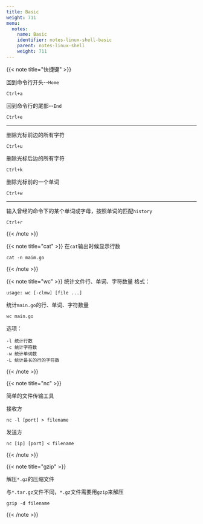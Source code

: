 ```yaml
---
title: Basic
weight: 711
menu:
  notes:
    name: Basic
    identifier: notes-linux-shell-basic
    parent: notes-linux-shell
    weight: 711
---
```


<!-- Basic Command -->


{{< note title="快捷键" >}}

回到命令行开头--`Home`
```
Ctrl+a
```

回到命令行的尾部--`End`
```
Ctrl+e
```

---

删除光标前边的所有字符
```
Ctrl+u
```

删除光标后边的所有字符
```
Ctrl+k
```

删除光标前的一个单词
```
Ctrl+w
```

---
输入曾经的命令下的某个单词或字母，按照单词的匹配`history`
```
Ctrl+r
```

{{< /note >}}


{{< note title="cat" >}}
在`cat`输出时候显示行数
```shell
cat -n maim.go
```
{{< /note >}}


{{< note title="wc" >}}
统计文件行、单词、字符数量
格式：
```shell
usage: wc [-clmw] [file ...]
```
统计`main.go`的行、单词、字符数量
```shell
wc main.go
```
选项：
```shell
-l 统计行数
-c 统计字符数
-w 统计单词数
-L 统计最长的行的字符数
```
{{< /note >}}


{{< note title="nc" >}}

简单的文件传输工具

接收方
```shell
nc -l [port] > filename
```
发送方
```shell
nc [ip] [port] < filename
```
{{< /note >}}


{{< note title="gzip" >}}

解压`*.gz`的压缩文件

与`*.tar.gz`文件不同，`*.gz`文件需要用`gzip`来解压
```
gzip -d filename
```
{{< /note >}}

